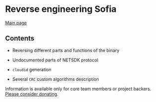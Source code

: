 # Reverse engineering Sofia

[Main page](https://wiki.openipc.org/wiki/Reverse-engineering-Sofia.md)

## Contents

* Reversing different parts and functions of the binary

* Undocumented parts of NETSDK protocol

* `cloudid` generation

* Several `CRC` custom algorithms description

Information is available only for core team members or project backers.
[Please consider donating](https://opencollective.com/openipc).
